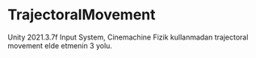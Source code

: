 # TrajectoralMovement

Unity 2021.3.7f
Input System, Cinemachine
Fizik kullanmadan trajectoral movement elde etmenin 3 yolu.
